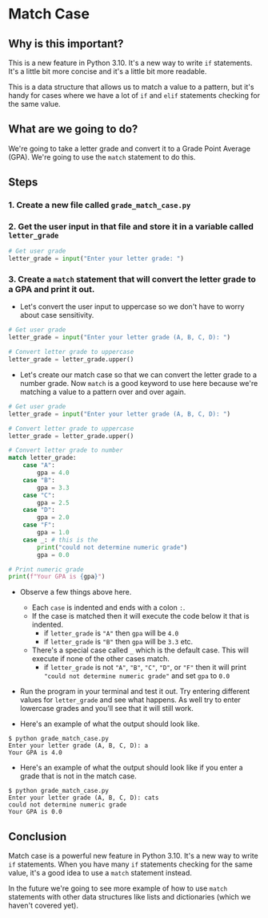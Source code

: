# Match Case 

## Why is this important?

This is a new feature in Python 3.10. It's a new way to write `if` statements. It's a little bit more concise and it's a little bit more readable.

This is a data structure that allows us to match a value to a pattern, but it's handy for cases where we have a lot of `if` and `elif` statements checking for the same value.

## What are we going to do?

We're going to take a letter grade and convert it to a Grade Point Average (GPA). We're going to use the `match` statement to do this.

## Steps

### 1. Create a new file called `grade_match_case.py`

### 2. Get the user input in that file and store it in a variable called `letter_grade`

```python
# Get user grade
letter_grade = input("Enter your letter grade: ")
```

### 3. Create a `match` statement that will convert the letter grade to a GPA and print it out.
- Let's convert the user input to uppercase so we don't have to worry about case sensitivity.
```python
# Get user grade
letter_grade = input("Enter your letter grade (A, B, C, D): ")

# Convert letter grade to uppercase
letter_grade = letter_grade.upper()
```
- Let's create our match case so that we can convert the letter grade to a number grade. Now `match` is a good keyword to use here because we're matching a value to a pattern over and over again.

```python
# Get user grade
letter_grade = input("Enter your letter grade (A, B, C, D): ")

# Convert letter grade to uppercase
letter_grade = letter_grade.upper()

# Convert letter grade to number
match letter_grade:
    case "A":
        gpa = 4.0
    case "B":
        gpa = 3.3
    case "C":
        gpa = 2.5
    case "D":
        gpa = 2.0
    case "F":
        gpa = 1.0
    case _: # this is the 
        print("could not determine numeric grade")
        gpa = 0.0

# Print numeric grade
print(f"Your GPA is {gpa}")
```
- Observe a few things above here.
  - Each `case` is indented and ends with a colon `:`.
  - If the case is matched then it will execute the code below it that is indented.
    - if `letter_grade` is `"A"` then `gpa` will be `4.0`
    - if `letter_grade` is `"B"` then `gpa` will be `3.3` etc.
  - There's a special case called `_` which is the default case. This will execute if none of the other cases match.
    - if `letter_grade` is not `"A"`, `"B"`, `"C"`, `"D"`, or `"F"` then it will print `"could not determine numeric grade"` and set `gpa` to `0.0`

- Run the program in your terminal and test it out. Try entering different values for `letter_grade` and see what happens. As well try to enter lowercase grades and you'll see that it will still work.
- Here's an example of what the output should look like.
```
$ python grade_match_case.py
Enter your letter grade (A, B, C, D): a
Your GPA is 4.0
```
- Here's an example of what the output should look like if you enter a grade that is not in the match case.
``` 
$ python grade_match_case.py
Enter your letter grade (A, B, C, D): cats
could not determine numeric grade
Your GPA is 0.0
```

## Conclusion

Match case is a powerful new feature in Python 3.10. It's a new way to write `if` statements. When you have many `if` statements checking for the same value, it's a good idea to use a `match` statement instead.

In the future we're going to see more example of how to use `match` statements with other data structures like lists and dictionaries (which we haven't covered yet).
